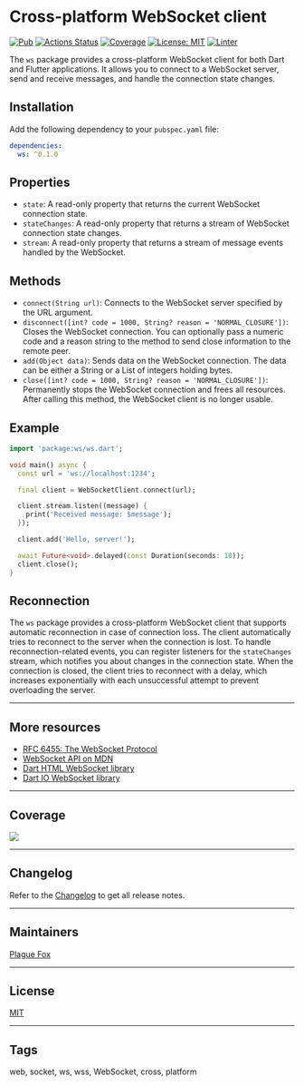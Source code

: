 # Cross-platform WebSocket client

[![Pub](https://img.shields.io/pub/v/ws.svg)](https://pub.dev/packages/ws)
[![Actions Status](https://github.com/PlugFox/ws/actions/workflows/checkout.yml/badge.svg)](https://github.com/PlugFox/ws/actions)
[![Coverage](https://codecov.io/gh/PlugFox/ws/branch/master/graph/badge.svg)](https://codecov.io/gh/PlugFox/ws)
[![License: MIT](https://img.shields.io/badge/license-MIT-purple.svg)](https://opensource.org/licenses/MIT)
[![Linter](https://img.shields.io/badge/style-linter-40c4ff.svg)](https://pub.dev/packages/linter)

The `ws` package provides a cross-platform WebSocket client for both Dart and Flutter applications. It allows you to connect to a WebSocket server, send and receive messages, and handle the connection state changes.

## Installation

Add the following dependency to your `pubspec.yaml` file:

```yaml
dependencies:
  ws: ^0.1.0
```

## Properties

- `state`: A read-only property that returns the current WebSocket connection state.
- `stateChanges`: A read-only property that returns a stream of WebSocket connection state changes.
- `stream`: A read-only property that returns a stream of message events handled by the WebSocket.

## Methods

- `connect(String url)`: Connects to the WebSocket server specified by the URL argument.
- `disconnect([int? code = 1000, String? reason = 'NORMAL_CLOSURE'])`: Closes the WebSocket connection. You can optionally pass a numeric code and a reason string to the method to send close information to the remote peer.
- `add(Object data)`: Sends data on the WebSocket connection. The data can be either a String or a List of integers holding bytes.
- `close([int? code = 1000, String? reason = 'NORMAL_CLOSURE'])`: Permanently stops the WebSocket connection and frees all resources. After calling this method, the WebSocket client is no longer usable.

## Example

```dart
import 'package:ws/ws.dart';

void main() async {
  const url = 'ws://localhost:1234';

  final client = WebSocketClient.connect(url);

  client.stream.listen((message) {
    print('Received message: $message');
  });

  client.add('Hello, server!');

  await Future<void>.delayed(const Duration(seconds: 10));
  client.close();
}
```

## Reconnection

The `ws` package provides a cross-platform WebSocket client that supports automatic reconnection in case of connection loss. The client automatically tries to reconnect to the server when the connection is lost. To handle reconnection-related events, you can register listeners for the `stateChanges` stream, which notifies you about changes in the connection state. When the connection is closed, the client tries to reconnect with a delay, which increases exponentially with each unsuccessful attempt to prevent overloading the server.

---

## More resources

- [RFC 6455: The WebSocket Protocol](https://tools.ietf.org/html/rfc6455)
- [WebSocket API on MDN](https://developer.mozilla.org/en-US/docs/Web/API/WebSockets_API)
- [Dart HTML WebSocket library](https://api.dart.dev/stable/dart-html/WebSocket-class.html)
- [Dart IO WebSocket library](https://api.dart.dev/stable/dart-io/WebSocket-class.html)

---

## Coverage

[![](https://codecov.io/gh/PlugFox/ws/branch/master/graphs/sunburst.svg)](https://codecov.io/gh/PlugFox/ws/branch/master)

---

## Changelog

Refer to the [Changelog](https://github.com/PlugFox/ws/blob/master/CHANGELOG.md) to get all release notes.

---

## Maintainers

[Plague Fox](https://plugfox.dev)

---

## License

[MIT](https://opensource.org/licenses/MIT)

---

## Tags

web, socket, ws, wss, WebSocket, cross, platform

